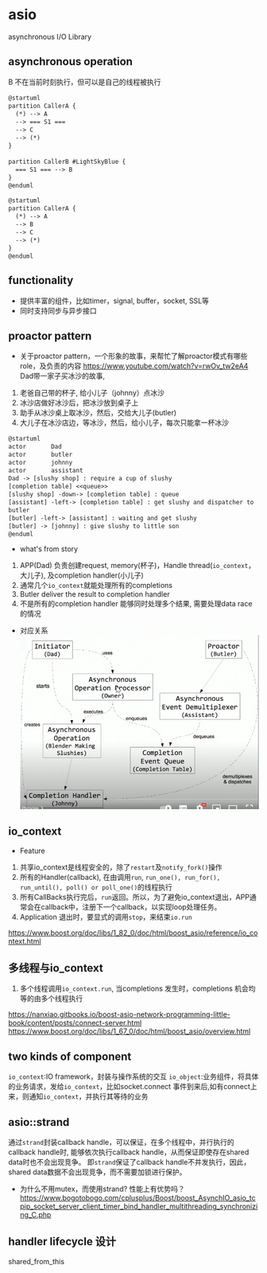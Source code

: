 # asio
asynchronous I/O Library

## asynchronous operation
B 不在当前时刻执行，但可以是自己的线程被执行
```plantuml
@startuml
partition CallerA {
  (*) --> A
  --> === S1 ===
  --> C
  --> (*)
}

partition CallerB #LightSkyBlue {
  === S1 === --> B
}
@enduml
```

```plantuml
@startuml
partition CallerA {
  (*) --> A
  --> B
  --> C
  --> (*)
}
@enduml
```

## functionality
- 提供丰富的组件，比如timer，signal, buffer，socket, SSL等
- 同时支持同步与异步接口

## proactor pattern
- 关于proactor pattern，一个形象的故事，来帮忙了解proactor模式有哪些role，及负责的内容
https://www.youtube.com/watch?v=rwOv_tw2eA4
Dad带一家子买冰沙的故事,
1. 老爸自己带的杯子, 给小儿子（johnny）点冰沙
2. 冰沙店做好冰沙后，把冰沙放到桌子上
3. 助手从冰沙桌上取冰沙，然后，交给大儿子(butler)
4. 大儿子在冰沙店边，等冰沙，然后，给小儿子，每次只能拿一杯冰沙
```plantuml
@startuml
actor       Dad
actor       butler
actor       johnny
actor       assistant
Dad -> [slushy shop] : require a cup of slushy
[completion table] <<queue>>
[slushy shop] -down-> [completion table] : queue
[assistant] -left-> [completion table] : get slushy and dispatcher to butler
[butler] -left-> [assistant] : waiting and get slushy
[butler] -> [johnny] : give slushy to little son
@enduml
```
- what's from story
1. APP(Dad) 负责创建request, memory(杯子)，Handle thread(`io_context`，大儿子), 及completion handler(小儿子)
2. 通常几个`io_context`就能处理所有的completions
3. Butler deliver the result to completion handler
4. 不是所有的completion handler 能够同时处理多个结果, 需要处理data race的情况

- 对应关系
![proactor](./asio.png "proactor")

## io_context
- Feature
1. 共享io_context是线程安全的，除了`restart`及`notify_fork()`操作
2. 所有的Handler(callback), 在由调用`run`, `run_one(), run_for(), run_until(), poll() or poll_one()`的线程执行
3. 所有CallBacks执行完后，`run`返回。所以，为了避免io_context退出，APP通常会在callback中，注册下一个callback，以实现loop处理任务。
4. Application 退出时，要显式的调用`stop`，来结束`io.run`

https://www.boost.org/doc/libs/1_82_0/doc/html/boost_asio/reference/io_context.html

## 多线程与io_context
1. 多个线程调用`io_context.run`, 当completions 发生时，completions 机会均等的由多个线程执行


https://nanxiao.gitbooks.io/boost-asio-network-programming-little-book/content/posts/connect-server.html
https://www.boost.org/doc/libs/1_67_0/doc/html/boost_asio/overview.html

## two kinds of component
`io_context`:IO framework，封装与操作系统的交互
`io_object`:业务组件，将具体的业务请求，发给`io_context`，比如socket.connect
事件到来后,如有connect上来，则通知`io_context`，并执行其等待的业务

## asio::strand
通过`strand`封装callback handle，可以保证，在多个线程中，并行执行的callback handle时, 能够依次执行callback handle，从而保证即使存在shared data时也不会出现竞争。
即`strand`保证了callback handle不并发执行，因此，shared data数据不会出现竞争，而不需要加锁进行保护。
- 为什么不用mutex，而使用strand? 性能上有优势吗？
https://www.bogotobogo.com/cplusplus/Boost/boost_AsynchIO_asio_tcpip_socket_server_client_timer_bind_handler_multithreading_synchronizing_C.php

## handler lifecycle 设计
shared_from_this
